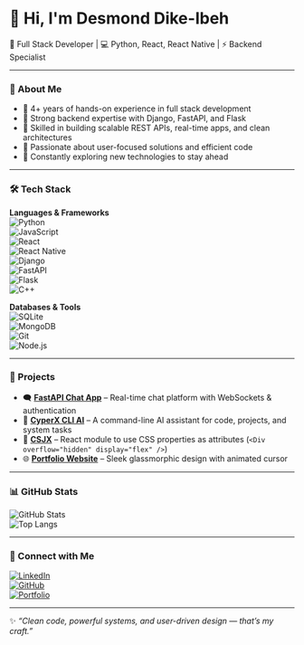 # 👋 Hi, I'm Desmond Dike-Ibeh  

🚀 Full Stack Developer | 💻 Python, React, React Native | ⚡ Backend Specialist  

---

### 🌟 About Me
- 🔹 4+ years of hands-on experience in full stack development  
- 🔹 Strong backend expertise with Django, FastAPI, and Flask  
- 🔹 Skilled in building scalable REST APIs, real-time apps, and clean architectures  
- 🔹 Passionate about user-focused solutions and efficient code  
- 🔹 Constantly exploring new technologies to stay ahead  

---

### 🛠️ Tech Stack  
**Languages & Frameworks**  
![Python](https://img.shields.io/badge/Python-3776AB?style=for-the-badge&logo=python&logoColor=white)  
![JavaScript](https://img.shields.io/badge/JavaScript-F7DF1E?style=for-the-badge&logo=javascript&logoColor=black)  
![React](https://img.shields.io/badge/React-20232A?style=for-the-badge&logo=react&logoColor=61DAFB)  
![React Native](https://img.shields.io/badge/React_Native-20232A?style=for-the-badge&logo=react&logoColor=61DAFB)  
![Django](https://img.shields.io/badge/Django-092E20?style=for-the-badge&logo=django&logoColor=white)  
![FastAPI](https://img.shields.io/badge/FastAPI-009688?style=for-the-badge&logo=fastapi&logoColor=white)  
![Flask](https://img.shields.io/badge/Flask-000000?style=for-the-badge&logo=flask&logoColor=white)  
![C++](https://img.shields.io/badge/C++-00599C?style=for-the-badge&logo=cplusplus&logoColor=white)  

**Databases & Tools**  
![SQLite](https://img.shields.io/badge/SQLite-003B57?style=for-the-badge&logo=sqlite&logoColor=white)  
![MongoDB](https://img.shields.io/badge/MongoDB-4EA94B?style=for-the-badge&logo=mongodb&logoColor=white)  
![Git](https://img.shields.io/badge/Git-F05032?style=for-the-badge&logo=git&logoColor=white)  
![Node.js](https://img.shields.io/badge/Node.js-43853D?style=for-the-badge&logo=node.js&logoColor=white)  

---

### 💼 Projects
- 🗨️ **[FastAPI Chat App](#)** – Real-time chat platform with WebSockets & authentication  
- 🤖 **[CyperX CLI AI](#)** – A command-line AI assistant for code, projects, and system tasks  
- 🎨 **[CSJX](#)** – React module to use CSS properties as attributes (`<Div overflow="hidden" display="flex" />`)  
- 🌐 **[Portfolio Website](https://raphael-index.web.app)** – Sleek glassmorphic design with animated cursor  

---

### 📊 GitHub Stats  
![GitHub Stats](https://github-readme-stats.vercel.app/api?username=MC-DESMOND&show_icons=true&theme=tokyonight)  
![Top Langs](https://github-readme-stats.vercel.app/api/top-langs/?username=MC-DESMOND&layout=compact&theme=tokyonight)  

---

### 🔗 Connect with Me  
[![LinkedIn](https://img.shields.io/badge/LinkedIn-0077B5?style=for-the-badge&logo=linkedin&logoColor=white)](https://www.linkedin.com/in/desmond-dike-ibeh-0779bb268)  
[![GitHub](https://img.shields.io/badge/GitHub-181717?style=for-the-badge&logo=github&logoColor=white)](https://github.com/MC-DESMOND)  
[![Portfolio](https://img.shields.io/badge/Portfolio-FF5722?style=for-the-badge&logo=firefox&logoColor=white)](https://raphael-index.web.app)  

---
✨ _“Clean code, powerful systems, and user-driven design — that’s my craft.”_  
